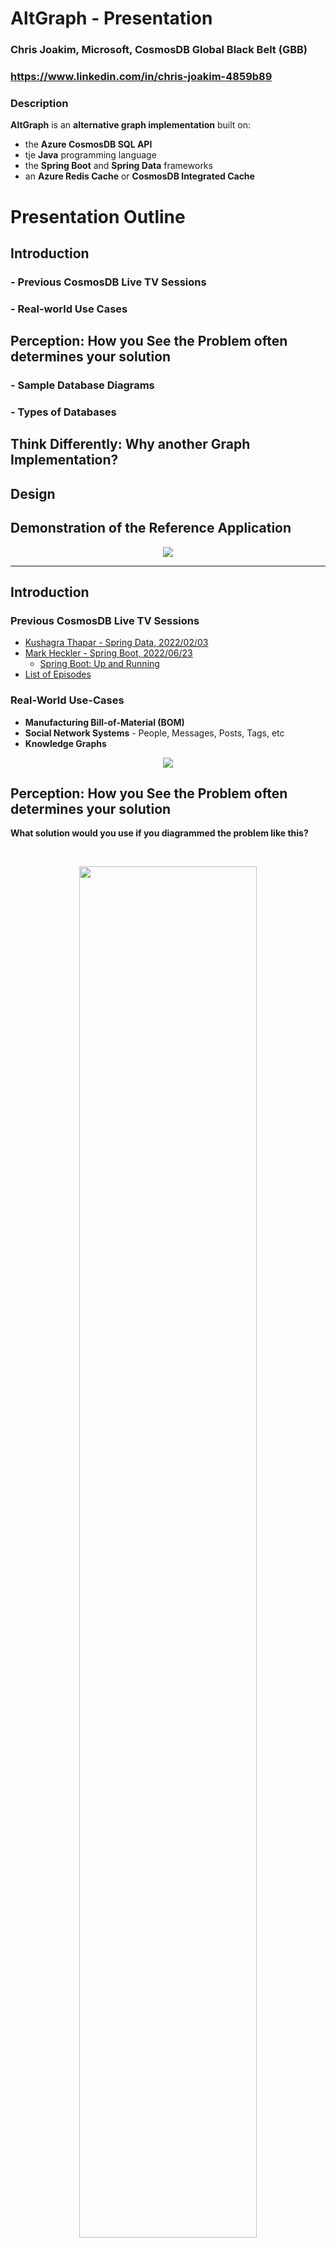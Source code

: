 # AltGraph - Presentation

### Chris Joakim, Microsoft, CosmosDB Global Black Belt (GBB)

### https://www.linkedin.com/in/chris-joakim-4859b89

### Description

**AltGraph** is an **alternative graph implementation** built on:

- the **Azure CosmosDB SQL API** 
- tje **Java** programming language 
- the **Spring Boot** and **Spring Data** frameworks
- an **Azure Redis Cache** or **CosmosDB Integrated Cache**

# Presentation Outline

## Introduction

### - Previous CosmosDB Live TV Sessions

### - Real-world Use Cases

## Perception: How you See the Problem often determines your solution

### - Sample Database Diagrams
### - Types of Databases 

## Think Differently: Why another Graph Implementation?

## Design
    
## Demonstration of the Reference Application

<p align="center">
    <img src="img/spacer-500.png">
</p>

---

## Introduction

### Previous CosmosDB Live TV Sessions

  - [Kushagra Thapar - Spring Data, 2022/02/03](https://www.youtube.com/watch?v=SUJecDgKZQM)
  - [Mark Heckler - Spring Boot, 2022/06/23](https://www.youtube.com/watch?v=4fSvyQw6luE)
    - [Spring Boot: Up and Running](https://www.oreilly.com/library/view/spring-boot-up/9781492076971/)
  - [List of Episodes](https://www.youtube.com/playlist?list=PLmamF3YkHLoKMzT3gP4oqHiJbjMaiiLEh)

### Real-World Use-Cases

  - **Manufacturing Bill-of-Material (BOM)**
  - **Social Network Systems** - People, Messages, Posts, Tags, etc
  - **Knowledge Graphs**

<p align="center">
    <img src="img/spacer-500.png">
</p>

## Perception: How you See the Problem often determines your solution

**What solution would you use if you diagrammed the problem like this?**

<p>&nbsp;</p>

<p align="center">
    <img src="img/AdventureWorksLT-ERD.png" width="75%">
</p>

<p align="center">
    <img src="img/spacer-200.png">
</p>

---

**Likewise, what solution would you use if you diagrammed the problem like this?**

<p>&nbsp;</p>

<p align="center">
    <img src="img/sample-graph.png" width="80%">
</p>

<p align="center">
    <img src="img/spacer-100.png">
</p>

## Types of Databases

### - Relational - Many similar products; ANSI standard
### - Graph - Several dissimilar products, in the LPG and RDF categories
### - NoSQL - Several dissimilar products, including CosmosDB SQL API

<p align="center">
    <img src="img/spacer-500.png">
</p>

---


## Think Differently: Why another Graph Implementation?

There ARE other options to RDF, LPG, and Relational - **the General Purpose CosmosDB SQL API**

### - Fast execution speed, and lower CosmosDB RU costs

### - Lower barrier to entry for new apps: conceptual simplicity, based on SQL

### - Reusable design.  Zero to POC in days.

### - Enables better integration with the rest of Azure

<p align="center">
    <img src="img/architecture.png">
</p>

<p align="center">
    <img src="img/spacer-500.png">
</p>

## Design Foundations

### The concept of RDF "Triples"

[Triplestores](https://en.wikipedia.org/wiki/Triplestore) on Wikipedia.

<p align="center">
    <img src="img/rdf-triple.png" width="70%">
</p>

#### Examples - Subject, Predicate, Object

```
Microsoft    is_a             Technology Company
Java         is_a             Programming Language
C#           is_a             Programming Language
CosmosDB     is_a             Database System
CosmosDB     is_a             NoSQL Database System
CosmosDB     has_a_sdk_for    Java
CosmosDB     has_a_sdk_for    C#
Chris        works_at         Microsoft
Chris        has_role         GBB

... typically millions of other granular triples like this in a DB ...
```

### The concept of an "Index" (as in a Book; not indexing in a DB)

**Indexes enable you to do fast lookups and direct reads.**

<p align="center">
    <img src="img/book-index.png" width="50%">
</p>

<p align="center">
    <img src="img/spacer-100.png">
</p>

### CosmosDB Partitioning and Partition Keys

<p align="center">
    <img src="img/partitions1.png" width="80%">
</p>

<p align="center">
    <img src="img/spacer-100.png">
</p>

### CosmosDB Indexing and Composite Indexes

Index individual attributes, and index **sets of attributes** (i.e. - composite) to match your queries.

### CosmosDB "Point Reads"

Read by Document ID and Partition Key for fastest speed and lowest cost.

### In-Memory Processing is much faster than DB Processing

Traversing an in-memory data structure is **1000s of times faster** than reading a DB or disk.

### Use Caching to increase performance and reduce costs

- Local Disk
- [Azure Redis Cache](https://azure.microsoft.com/en-us/services/cache/)
- [CosmosDB Integrated Cache](https://docs.microsoft.com/en-us/azure/cosmos-db/integrated-cache)

### The Spring Boot framework and Spring Data

- [Spring Boot](https://spring.io/projects/spring-boot)
- [Spring Data](https://spring.io/projects/spring-data)
- [Spring Boot Dependency Injection - Autowiring, Convention over Configuration](https://docs.spring.io/spring-framework/docs/current/reference/html/core.html)
  - Similar to the "magick" in [Ruby on Rails](https://rubyonrails.org)
- [Project Lombok](https://projectlombok.org) - greatly eliminate boilerplate code

### Open-source Graph Visualization with JavaScript and D3.js 

- [D3.js](https://d3js.org)

<p align="center">
    <img src="img/spacer-500.png">
</p>

## Design Implementation

### Use a Single Container in CosmosDB

- Name: **altgraph**
- Partition key: **/pk**
- Partition key can include a **tenant** value for multi-tenant applications
- [Hierarchical partition keys (preview)](https://docs.microsoft.com/en-us/azure/cosmos-db/hierarchical-partition-keys) can be used
- Use a **doctype** attribute to distinguish the types of documents
  - **author, maintainer, library, triple**
- Synapse Link is optional; it enables analytics and batch processing in Azure Synapse
  - [My Synapse Link GitHub Repo](https://github.com/cjoakim/azure-cosmosdb-synapse-link)

### NPM Library Documents, doctype = 'library'

Sample NPM Library document.  The **dependencies** array is what we'll build the triples and graph with.

```
{
  "doctype": "library",
  "label": "mssql",
  "id": "2aa4fc9e-7cd5-41a7-a521-b303ff184303",
  "pk": "mssql",
  "_etag": "\"0f0094ae-0000-0100-0000-62d9c53a0000\"",
  "tenant": "123",
  "lob": "npm",
  "cacheKey": "library|mssql",
  "graphKey": "library^mssql^2aa4fc9e-7cd5-41a7-a521-b303ff184303^mssql",
  "name": "mssql",
  "desc": "Microsoft SQL Server client for Node.js.",
  "keywords": [
    "database",
    "mssql",
    "sql",
    "server",
    "msnodesql",
    "sqlserver",
    "tds",
    "node-tds",
    "tedious",
    "node-sqlserver",
    "sqlserver",
    "msnodesqlv8",
    "azure",
    "node-mssql"
  ],
  "dependencies": {
    "debug": "^3.2.6",
    "generic-pool": "^3.6.1",
    "tedious": "^4.2.0"
  },
  "devDependencies": {
    "standard": "^11.0.1",
    "mocha": "^5.2.0"
  },
  "author": "Patrik Simek (https://patriksimek.cz)",
  "maintainers": [
    "arthurschreiber <schreiber.arthur@googlemail.com>",
    "dhensby <npm@dhensby.co.uk>",
    "patriksimek <patrik@patriksimek.cz>",
    "wmorgan <will+npm@willmorgan.co.uk>"
  ],
  "version": "5.1.0",
  "versions": [
    "0.2.0",
    "0.2.1",
    "0.2.2",
    ... many versions omitted here ...
    "6.0.0-beta.1"
  ],
  "homepage": "https://github.com/tediousjs/node-mssql#readme",
  "library_age_days": 2211,
  "version_age_days": 135
}
```

### Triple Documents - an enhanced version of RDF Triples, , doctype = 'triple'

- They are **small documents**; sample below is 1119 bytes as JSON
- They all reside in the same CosmosDB **logical partition**, therefore same **physical partition**, too.
  In this example, 123 is the tenant ID.
```
        "pk": "triple|123",
```
- Partition Key design **enables very fast reads of the entire index (as in book)** of your graph.
- An array of **in-memory Triples can be traversed/navigated 1000s of times faster** than a DB or disk.
- The Triples contain the **id/pk coordinates of the adjacent Entities for fast Point-Read lookups**
```
        "subjectId": "2aa4fc9e-7cd5-41a7-a521-b303ff184303",
        "subjectPk": "mssql",
```
- Enables **19 million** triples per tenant in your graph.  Python shell calculation shown below:
```
>>> gb
1073741824.0
>>> (gb * 20.0) / 1119.0
19191096.050044682
```

#### Sample Triple Document - note the several subject and object fields, plus predicate 

- These triples are analogous to **Edges** in a **LPG** graph, not granular triples as in RDF
- **lob** attribute - for having multiple and distinct **lines of business** in your graph
- **subjectTags** and **objectTags** - optional; enables you to peek into critical values of adjacent nodes
- The many Triples for your graph can be read into one **in-memory data structure**
```
    {
        "id": "47142cd6-c55c-4ce6-84f7-a356a87d0991",
        "pk": "triple|123",
        "_etag": "\"0f007db6-0000-0100-0000-62d9c5830000\"",
        "tenant": "123",
        "lob": "npm",
        "doctype": "triple",
        "subjectType": "library",
        "subjectLabel": "mssql",
        "subjectId": "2aa4fc9e-7cd5-41a7-a521-b303ff184303",
        "subjectPk": "mssql",
        "subjectKey": "library^mssql^2aa4fc9e-7cd5-41a7-a521-b303ff184303^mssql",
        "subjectTags": [
            "author|Patrik Simek (https://patriksimek.cz)"
        ],
        "predicate": "uses_lib",
        "objectType": "library",
        "objectLabel": "debug",
        "objectId": "eeb33106-3d98-4d39-a62d-791fe5565226",
        "objectPk": "debug",
        "objectKey": "library^debug^eeb33106-3d98-4d39-a62d-791fe5565226^debug",
        "objectTags": [
            "author|TJ Holowaychuk <tj@vision-media.ca>"
        ],
        "_rid": "gklzANbLiusnBwAAAAAAAA==",
        "_self": "dbs/gklzAA==/colls/gklzANbLius=/docs/gklzANbLiusnBwAAAAAAAA==/",
        "_attachments": "attachments/",
        "_ts": 1658439043
    }
```

### Primary Java Classes

See the **web_app** directory for these files.

Since the primary purpose of this presention relates to the **database design** the important
Java implementation classes are just listed and briefly described here.

#### Cache.java - implements caching logic, to local disk or Azure Redis Cache
#### D3CsvBuilder.java - Creates node and edge CSV files for D3.js
#### Graph.java - An in-memory graph created from a TripleQueryStruct
#### GraphBuilder.java - Builds a graph by iterating an in-memory TripleQueryStruct
#### TripleQueryStruct.java - Represents an Array of the Triples for your graph data
#### Library.java - An NPM library document
#### Triple.java - One Triple document
#### LibraryRepository.java - Spring Data Repository for Libraries
#### TripleRepository.java - Spring Data Repository for Libraries
#### TripleRepositoryExtensions.java - Extensions of the Repository for more complex SQL
#### TripleRepositoryExtensionsImpl.java
#### GraphController.java - The primary Controller, handles interaction with the UI

#### Gradle 

This project uses [Gradle](https://gradle.org) as the build and dependency management tool; see the build.gradle files
in this repo.  I find that Gradle is much simpler and less verbose than Apache Maven and the pom.xml file.

### TripleRepository

**The last @Query, below, is what fetches the Triples for your graph**.

``` 
@Component
@Repository
public interface TripleRepository extends CosmosRepository<Triple, String>, TripleRepositoryExtensions {

    Iterable<Triple> findBySubjectType(String subjectType);
    
    Iterable<Triple> findBySubjectLabel(String subjectLabel);
    
    Iterable<Triple> findByTenantAndSubjectLabel(String tenant, String subjectLabel);
    
    @Query("select value count(1) from c")
    long countAllTriples();
    
    @Query("select value count(1) from c where c.subjectLabel = @subjectLabel")
    long getNumberOfDocsWithSubjectLabel(@Param("subjectLabel") String subjectLabel);
    
    @Query("select * from c where c.pk = @pk and c.lob = @lob and c.subjectType = @subjectType and c.objectType = @objectType")
    List<Triple> getByPkLobAndSubjects(
            @Param("pk") String pk,      // "pk": "triple|123"
            @Param("lob") String lob,
            @Param("subjectType") String subjectType,
            @Param("objectType") String objectType);
...
```

#### The SQL

```
select * from c where c.pk = @pk and c.lob = @lob and c.subjectType = @subjectType and c.objectType = @objectType
```

### CosmosDB Composite Indexing

**The corresponding CosmosDB Composite Index for the above query**.

```
...

    [
      {
        "path": "/pk",
        "order": "ascending"
      },
      {
        "path": "/lob",
        "order": "ascending"
      },
      {
        "path": "/subjectType",
        "order": "ascending"
      },
      {
        "path": "/objectType",
        "order": "ascending"
      }
    ]
...
```

<p align="center">
    <img src="img/spacer-500.png">
</p>

## Demonstration

### UI Notes

- Use the Search Form to search by NPM Library Name 
- Depth can be specified to see a shallow or deep heirarchy 
- Cache Options L (Libraries) or T (Triples) can be used to specify reads from cache
- Click a Library to display its summary info at top of page
- Double-click a Library to see its graph
- The view is implemented with JavaScript and the open-source D3.js library

### UI Search Form 

<p align="center">
    <img src="img/UI-Search-Form.png">
</p>

<p align="center">
    <img src="img/spacer-300.png">
</p>

### Graph of the MSSQL library with Adjacent Nodes (dependencies)

<p align="center">
    <img src="img/UI-mssql-1-no-cache.png">
</p>

<p align="center">
    <img src="img/spacer-300.png">
</p>

### Graph of the MSSQL library with Adjacent Nodes, and their Adjacent Nodes

<p align="center">
    <img src="img/UI-mssql-2-no-cache.png">
</p>

<p align="center">
    <img src="img/spacer-300.png">
</p>

### Same as above, but with Caching

**Note the faster response time.**  The cache could be implemented with local disk,
Azure Redis Cache, or the **CosmosDB Integrated Cache**.

<p align="center">
    <img src="img/UI-mssql-2-with-cache.png">
</p>

<p align="center">
    <img src="img/spacer-500.png">
</p>

---

## Additional Links

- [Interesting Links](links.md)
- [How to Setup This App in your Environment](setup.md)

<p align="center">
    <img src="img/spacer-100.png">
</p>

## Wrapping Up

### Thank you!

### Questions or Comments?

